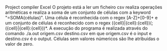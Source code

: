 Project compiler Excel
O projeto está a ler um ficheiro csv realiza operações aritméticas e realiza a soma de um conjunto de células com a keyword "=SOMA(células)". Uma célula é reconhecida com o regex [A-Z]+[0-9]+ e um conjunto de células é reconhecido com o regex ({cell}|{cell}:{cell})(;({cell}|{cell}:{cell}))*.
A execução do programa é realizada através do comando ./a.out origem.csv destino.csv em que origem.csv é o input e destino.csv é o output. Células sem valores númericos são lhe atribuídas o valor de zero.

